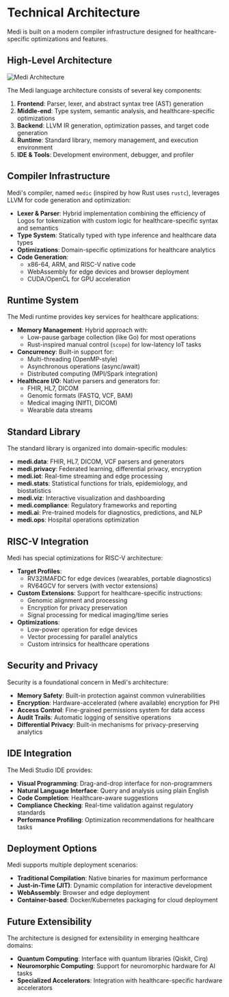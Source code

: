 # Technical Architecture

Medi is built on a modern compiler infrastructure designed for healthcare-specific optimizations and features.

## High-Level Architecture

![Medi Architecture](../assets/images/architecture-placeholder.png)

The Medi language architecture consists of several key components:

1. **Frontend**: Parser, lexer, and abstract syntax tree (AST) generation
2. **Middle-end**: Type system, semantic analysis, and healthcare-specific optimizations
3. **Backend**: LLVM IR generation, optimization passes, and target code generation
4. **Runtime**: Standard library, memory management, and execution environment
5. **IDE & Tools**: Development environment, debugger, and profiler

## Compiler Infrastructure

Medi's compiler, named `medic` (inspired by how Rust uses `rustc`), leverages LLVM for code generation and optimization:

* **Lexer & Parser**: Hybrid implementation combining the efficiency of Logos for tokenization with custom logic for healthcare-specific syntax and semantics
* **Type System**: Statically typed with type inference and healthcare data types
* **Optimizations**: Domain-specific optimizations for healthcare analytics
* **Code Generation**: 
  * x86-64, ARM, and RISC-V native code
  * WebAssembly for edge devices and browser deployment
  * CUDA/OpenCL for GPU acceleration

## Runtime System

The Medi runtime provides key services for healthcare applications:

* **Memory Management**: Hybrid approach with:
  * Low-pause garbage collection (like Go) for most operations
  * Rust-inspired manual control (`scope`) for low-latency IoT tasks
* **Concurrency**: Built-in support for:
  * Multi-threading (OpenMP-style)
  * Asynchronous operations (async/await)
  * Distributed computing (MPI/Spark integration)
* **Healthcare I/O**: Native parsers and generators for:
  * FHIR, HL7, DICOM
  * Genomic formats (FASTQ, VCF, BAM)
  * Medical imaging (NIfTI, DICOM)
  * Wearable data streams

## Standard Library

The standard library is organized into domain-specific modules:

* **medi.data**: FHIR, HL7, DICOM, VCF parsers and generators
* **medi.privacy**: Federated learning, differential privacy, encryption
* **medi.iot**: Real-time streaming and edge processing
* **medi.stats**: Statistical functions for trials, epidemiology, and biostatistics
* **medi.viz**: Interactive visualization and dashboarding
* **medi.compliance**: Regulatory frameworks and reporting
* **medi.ai**: Pre-trained models for diagnostics, predictions, and NLP
* **medi.ops**: Hospital operations optimization

## RISC-V Integration

Medi has special optimizations for RISC-V architecture:

* **Target Profiles**:
  * RV32IMAFDC for edge devices (wearables, portable diagnostics)
  * RV64GCV for servers (with vector extensions)
* **Custom Extensions**: Support for healthcare-specific instructions:
  * Genomic alignment and processing
  * Encryption for privacy preservation
  * Signal processing for medical imaging/time series
* **Optimizations**:
  * Low-power operation for edge devices
  * Vector processing for parallel analytics
  * Custom intrinsics for healthcare operations

## Security and Privacy

Security is a foundational concern in Medi's architecture:

* **Memory Safety**: Built-in protection against common vulnerabilities
* **Encryption**: Hardware-accelerated (where available) encryption for PHI
* **Access Control**: Fine-grained permissions system for data access
* **Audit Trails**: Automatic logging of sensitive operations
* **Differential Privacy**: Built-in mechanisms for privacy-preserving analytics

## IDE Integration

The Medi Studio IDE provides:

* **Visual Programming**: Drag-and-drop interface for non-programmers
* **Natural Language Interface**: Query and analysis using plain English
* **Code Completion**: Healthcare-aware suggestions
* **Compliance Checking**: Real-time validation against regulatory standards
* **Performance Profiling**: Optimization recommendations for healthcare tasks

## Deployment Options

Medi supports multiple deployment scenarios:

* **Traditional Compilation**: Native binaries for maximum performance
* **Just-in-Time (JIT)**: Dynamic compilation for interactive development
* **WebAssembly**: Browser and edge deployment
* **Container-based**: Docker/Kubernetes packaging for cloud deployment

## Future Extensibility

The architecture is designed for extensibility in emerging healthcare domains:

* **Quantum Computing**: Interface with quantum libraries (Qiskit, Cirq)
* **Neuromorphic Computing**: Support for neuromorphic hardware for AI tasks
* **Specialized Accelerators**: Integration with healthcare-specific hardware accelerators
